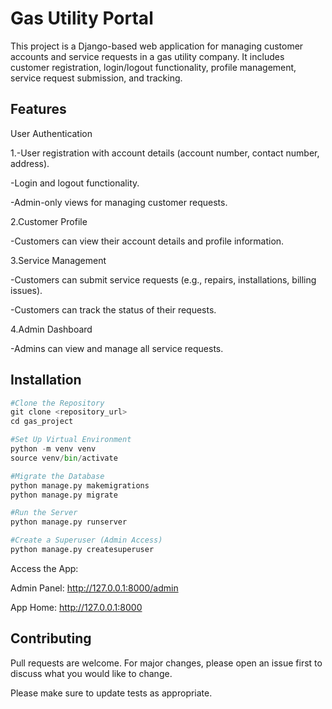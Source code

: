 # Gas Utility Portal

This project is a Django-based web application for managing customer accounts and service requests in a gas utility company. It includes customer registration, login/logout functionality, profile management, service request submission, and tracking.

## Features

User Authentication

1.-User registration with account details (account number, contact number, address).

-Login and logout functionality.

-Admin-only views for managing customer requests.

2.Customer Profile

-Customers can view their account details and profile information.

3.Service Management

-Customers can submit service requests (e.g., repairs, installations, billing issues).

-Customers can track the status of their requests.

4.Admin Dashboard

-Admins can view and manage all service requests.

## Installation

```python
#Clone the Repository
git clone <repository_url>
cd gas_project
```
```python
#Set Up Virtual Environment
python -m venv venv
source venv/bin/activate
```
```python
#Migrate the Database
python manage.py makemigrations
python manage.py migrate
```
```python
#Run the Server
python manage.py runserver
```
```python
#Create a Superuser (Admin Access)
python manage.py createsuperuser
```
Access the App:

Admin Panel: http://127.0.0.1:8000/admin

App Home: http://127.0.0.1:8000

## Contributing

Pull requests are welcome. For major changes, please open an issue first
to discuss what you would like to change.

Please make sure to update tests as appropriate.

